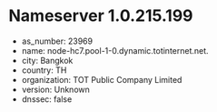 # Nameserver 1.0.215.199

* as_number: 23969
* name: node-hc7.pool-1-0.dynamic.totinternet.net.
* city: Bangkok
* country: TH
* organization: TOT Public Company Limited
* version: Unknown
* dnssec: false
